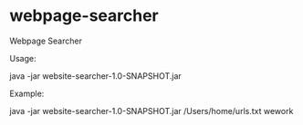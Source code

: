 # webpage-searcher
Webpage Searcher


Usage:

java -jar website-searcher-1.0-SNAPSHOT.jar <location> <searchTerm>
  
Example:

java -jar website-searcher-1.0-SNAPSHOT.jar /Users/home/urls.txt wework
